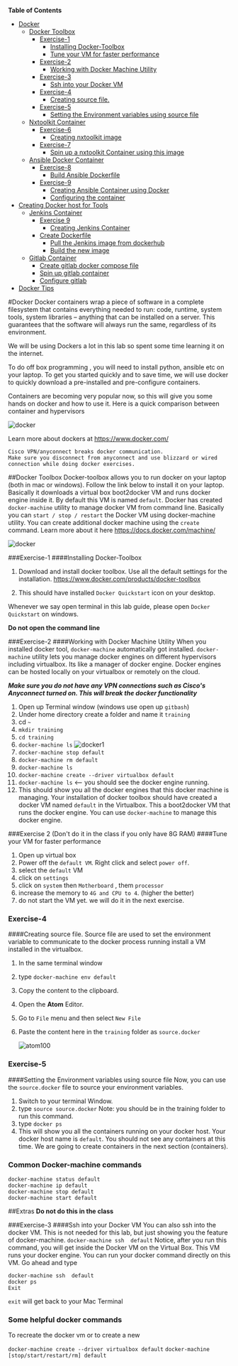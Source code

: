 **Table of Contents**

- [Docker](#)
	- [Docker Toolbox](#)
		- [Exercise-1](#)
			- [Installing Docker-Toolbox](#)
			- [Tune your VM for faster performance](#)
		- [Exercise-2](#)
			- [Working with Docker Machine Utility](#)
		- [Exercise-3](#)
			- [Ssh into your Docker VM](#)
		- [Exercise-4](#)
			- [Creating source file.](#)
		- [Exercise-5](#)
			- [Setting the Environment variables using source file](#)
	- [Nxtoolkit Container](#)
		- [Exercise-6](#)
			- [Creating nxtoolkit image](#)
		- [Exercise-7](#)
			- [Spin up a nxtoolkit Container using this image](#)
	- [Ansible Docker Container](#)
		- [Exercise-8](#)
			- [Build Ansible Dockerfile](#)
		- [Exercise-9](#)
			- [Creating Ansible Container using Docker](#)
			- [Configuring the container](#)
- [Creating Docker host for Tools](#)
	- [Jenkins  Container](#)
		- [Exercise 9](#)
			- [Creating Jenkins Container](#)
		- [Create Dockerfile](#)
			- [Pull the Jenkins image from dockerhub](#)
			- [Build the new image](#)
	- [Gitlab Container](#)
		- [Create gitlab docker compose file](#)
		- [Spin up gitlab container](#)
		- [Configure gitlab](#)
- [Docker Tips](#)

#Docker
Docker containers wrap a piece of software in a complete filesystem that contains everything needed to run: code, runtime, system tools, system libraries – anything that can be installed on a server. This guarantees that the software will always run the same, regardless of its environment.

We will be using Dockers a lot in this lab so spent some time learning it on the internet.

To do off box programming , you will need to install python, ansible etc on your laptop.  To get you started quickly and to save time, we will use docker to quickly download a pre-installed and pre-configure containers.  

Containers are becoming very popular now, so this will give you some hands on  docker  and how to use it.  Here is a quick comparison between container and hypervisors

![docker](/images/docker-i-1.png)

Learn more about dockers at https://www.docker.com/


```
Cisco VPN/anyconnect breaks docker communication.  
Make sure you disconnect from anyconnect and use blizzard or wired connection while doing docker exercises.
```
##Docker Toolbox
Docker-toolbox allows you to run docker on your laptop (both in mac or windows).  Follow the link below to install it on your laptop.  Basically it downloads a virtual box boot2docker VM and runs docker engine inside it.  By default this VM is named `default`.  Docker has created `docker-machine` utility to manage docker VM from command line. Basically you can `start / stop / restart` the Docker VM using docker-machine utility.  You can create additional docker machine using the `create` command.  Learn more about it here https://docs.docker.com/machine/

![docker](/images/docker-i-2.png)

###Exercise-1
####Installing Docker-Toolbox
1. Download and install docker toolbox. Use all the default settings for the installation.
	https://www.docker.com/products/docker-toolbox

2. This should have installed `Docker Quickstart` icon on your desktop.  

Whenever we say open terminal in this lab guide, please open `Docker Quickstart` on windows.  

**Do not open the command line**


###Exercise-2
####Working with Docker Machine Utility
When you installed docker tool, `docker-machine` automatically got installed. `docker-machine` utility lets you manage docker engines on different hypervisors including virtualbox. Its like a manager of docker engine. Docker engines can be hosted locally on your virtualbox or remotely on the cloud.

***Make sure you do not have any VPN connections such as Cisco's Anyconnect turned on. This will break the docker functionality***

1. Open up Terminal window (windows use open up `gitbash`)
2. Under home directory create a folder and name it `training`
3. cd `~`
4. `mkdir training`
5. `cd training`
4. `docker-machine ls`
![docker1](/images/docker-m-1.png)
3. `docker-machine stop default`
4. `docker-machine rm default`
5. `docker-machine ls`
5. `docker-machine create --driver virtualbox default`
6. `docker-machine ls`  <-- you should see the docker engine running.
5. This should show you all the docker engines that this docker machine is managing.  Your installation of docker toolbox should have created a docker VM named `default` in the Virtualbox.  This a boot2docker VM  that runs the docker engine.  You can use `docker-machine` to manage this docker engine.


###Exercise 2
(Don't do it in the class if you only have 8G RAM)
####Tune your VM for faster performance
1. Open up virtual box
2. Power off the `default VM`.  Right click and select `power off`.
2. select the `default` VM
3. click on `settings`
4. click on `system` then `Motherboard` , them `processor`
4. increase the memory to `4G and CPU to 4`. (higher the better)
5. do not start the VM yet. we will do it in the next exercise.


### Exercise-4
####Creating source file.
Source file are used to set the environment variable to communicate to the docker process running install a VM installed in the virtualbox.

1. In the same terminal window
2. type `docker-machine env default`
3. Copy the content to the clipboard.
4. Open the **Atom** Editor.
5. Go to `File` menu and then select `New File`
6. Paste the content here in the `training` folder as `source.docker`

	![atom100](/images/source-1.png)


### Exercise-5
####Setting the Environment variables using source file
Now, you can use the `source.docker` file to source your environment variables.

1. Switch to your terminal Window.
2. type `source source.docker`  Note: you should be in the training folder to run this command.
2. type `docker ps`
3. This will show you all the containers running on your docker host.  Your docker host name is `default`.  You should not see any containers at this time.  We are going to create containers in the next section (containers).


### Common Docker-machine commands
```
docker-machine status default
docker-machine ip default
docker-machine stop default
docker-machine start default
```


##Extras
**Do not do this in the class**

###Exercise-3
####Ssh into your Docker VM
You can also ssh into the docker VM. This is not needed for this lab, but just showing you the feature of docker-machine.
`docker-machine ssh  default`
Notice, after you run this command, you will get inside the Docker VM on the Virtual Box.  This VM runs your docker engine. You can run your docker command directly on this VM.  Go ahead and type
```
docker-machine ssh  default
docker ps
Exit
```

`exit` will get back to your Mac Terminal

### Some helpful docker commands

To recreate the docker vm or to create a new

`docker-machine create --driver virtualbox default`
`docker-machine [stop/start/restart/rm] default`
